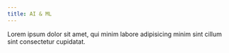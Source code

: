 ```yaml
---
title: AI & ML
---
```


Lorem ipsum dolor sit amet, qui minim labore adipisicing minim sint cillum sint consectetur cupidatat.
